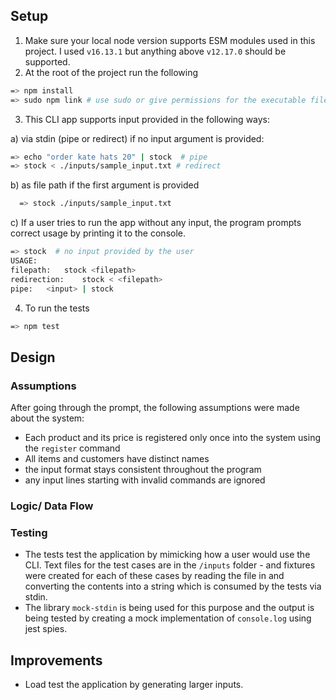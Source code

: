 ## Setup

1. Make sure your local node version supports ESM modules used in this project. I used `v16.13.1` but anything above `v12.17.0` should be supported.
2. At the root of the project run the following

```bash
=> npm install
=> sudo npm link # use sudo or give permissions for the executable file to run and to be called anywhere using the keyword 'stock'
```

3. This CLI app supports input provided in the following ways:

a) via stdin (pipe or redirect) if no input argument is provided:

```bash
=> echo "order kate hats 20" | stock  # pipe
=> stock < ./inputs/sample_input.txt # redirect
```

b) as file path if the first argument is provided

```bash
  => stock ./inputs/sample_input.txt
```

c) If a user tries to run the app without any input, the program prompts correct usage by printing it to the console.

```bash
=> stock  # no input provided by the user
USAGE:
filepath:	stock <filepath>
redirection:	stock < <filepath>
pipe:	<input> | stock
```

4. To run the tests

```bash
=> npm test
```

## Design

### Assumptions

After going through the prompt, the following assumptions were made about the system:

- Each product and its price is registered only once into the system using the `register` command
- All items and customers have distinct names
- the input format stays consistent throughout the program
- any input lines starting with invalid commands are ignored

### Logic/ Data Flow

### Testing

- The tests test the application by mimicking how a user would use the CLI. Text files for the test cases are in the `/inputs` folder - and fixtures were created for each of these cases by reading the file in and converting the contents into a string which is consumed by the tests via stdin.
- The library `mock-stdin` is being used for this purpose and the output is being tested by creating a mock implementation of `console.log` using jest spies.

## Improvements

- Load test the application by generating larger inputs.
